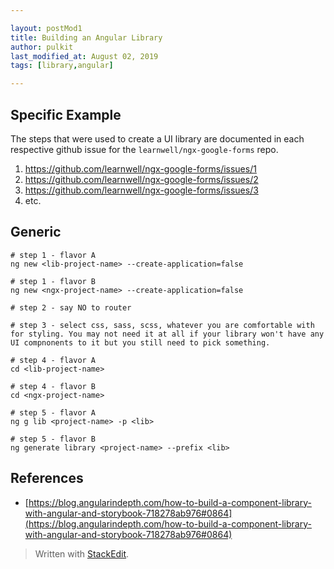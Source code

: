```yaml
---

layout: postMod1
title: Building an Angular Library
author: pulkit
last_modified_at: August 02, 2019
tags: [library,angular]

---
```


## Specific Example

The steps that were used to create a UI library are documented in each respective github issue for the `learnwell/ngx-google-forms` repo. 
1. https://github.com/learnwell/ngx-google-forms/issues/1
2. https://github.com/learnwell/ngx-google-forms/issues/2
3. https://github.com/learnwell/ngx-google-forms/issues/3
4. etc.

## Generic
```
# step 1 - flavor A
ng new <lib-project-name> --create-application=false

# step 1 - flavor B
ng new <ngx-project-name> --create-application=false

# step 2 - say NO to router

# step 3 - select css, sass, scss, whatever you are comfortable with for styling. You may not need it at all if your library won't have any UI compnonents to it but you still need to pick something.

# step 4 - flavor A
cd <lib-project-name>

# step 4 - flavor B
cd <ngx-project-name>

# step 5 - flavor A
ng g lib <project-name> -p <lib>

# step 5 - flavor B
ng generate library <project-name> --prefix <lib>
```

## References
* [https://blog.angularindepth.com/how-to-build-a-component-library-with-angular-and-storybook-718278ab976#0864](https://blog.angularindepth.com/how-to-build-a-component-library-with-angular-and-storybook-718278ab976#0864)

> Written with [StackEdit](https://stackedit.io/).
<!--stackedit_data:
eyJoaXN0b3J5IjpbLTUwMjc1MjM5OCwtMTgxNDAzOTU4NywxNj
Y0ODY3MTQ4LDE1MDAwNzM4MTRdfQ==
-->